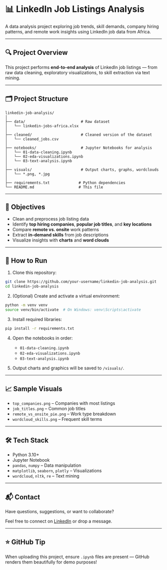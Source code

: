 
# 📊 LinkedIn Job Listings Analysis

A data analysis project exploring job trends, skill demands, company hiring patterns, and remote work insights using LinkedIn job data from Africa.

---

## 🔍 Project Overview

This project performs **end-to-end analysis** of LinkedIn job listings — from raw data cleaning, exploratory visualizations, to skill extraction via text mining.

---

## 🗂️ Project Structure

```
linkedin-job-analysis/
│
├── data/                         # Raw dataset
│   └── linkedin-jobs-africa.xlsx
│
├── cleaned/                      # Cleaned version of the dataset
│   └── cleaned_jobs.csv
│
├── notebooks/                    # Jupyter Notebooks for analysis
│   └── 01-data-cleaning.ipynb
│   └── 02-eda-visualizations.ipynb
│   └── 03-text-analysis.ipynb
│
├── visuals/                      # Output charts, graphs, wordclouds
│   └── *.png, *.jpg
│
├── requirements.txt             # Python dependencies
└── README.md                    # This file
```

---

## 📌 Objectives

- Clean and preprocess job listing data
- Identify **top hiring companies**, **popular job titles**, and **key locations**
- Compare **remote vs. onsite** work patterns
- Extract **in-demand skills** from job descriptions
- Visualize insights with **charts** and **word clouds**

---

## 🧪 How to Run

1. Clone this repository:
```bash
git clone https://github.com/your-username/linkedin-job-analysis.git
cd linkedin-job-analysis
```

2. (Optional) Create and activate a virtual environment:
```bash
python -m venv venv
source venv/bin/activate  # On Windows: venv\Scripts\activate
```

3. Install required libraries:
```bash
pip install -r requirements.txt
```

4. Open the notebooks in order:
   - `01-data-cleaning.ipynb`
   - `02-eda-visualizations.ipynb`
   - `03-text-analysis.ipynb`

5. Output charts and graphics will be saved to `/visuals/`.

---

## 📈 Sample Visuals

- `top_companies.png` – Companies with most listings
- `job_titles.png` – Common job titles
- `remote_vs_onsite_pie.png` – Work type breakdown
- `wordcloud_skills.png` – Frequent skill terms

---

## 🛠️ Tech Stack

- Python 3.10+
- Jupyter Notebook
- `pandas`, `numpy` – Data manipulation
- `matplotlib`, `seaborn`, `plotly` – Visualizations
- `wordcloud`, `nltk`, `re` – Text mining

---

## 📬 Contact

Have questions, suggestions, or want to collaborate?

Feel free to connect on [LinkedIn](https://www.linkedin.com/in/saloni-pal-6b58352b4) or drop a message.

---

## ⭐ GitHub Tip

When uploading this project, ensure `.ipynb` files are present — GitHub renders them beautifully for demo purposes!

